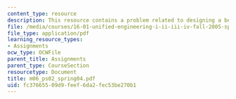 ```yaml
---
content_type: resource
description: This resource contains a problem related to designing a beam-like structure.
file: /media/courses/16-01-unified-engineering-i-ii-iii-iv-fall-2005-spring-2006/fc37665509d9feef6da2fec53be270b1_m06_ps02_spring04.pdf
file_type: application/pdf
learning_resource_types:
- Assignments
ocw_type: OCWFile
parent_title: Assignments
parent_type: CourseSection
resourcetype: Document
title: m06_ps02_spring04.pdf
uid: fc376655-09d9-feef-6da2-fec53be270b1
---
```

